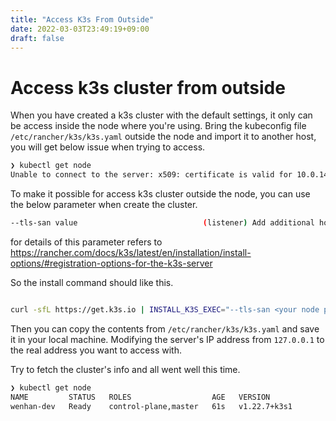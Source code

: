 ```yaml
---
title: "Access K3s From Outside"
date: 2022-03-03T23:49:19+09:00
draft: false
---
```


# Access k3s cluster from outside

When you have created a k3s cluster with the default settings, it only can be access inside the node where you're using.
Bring the kubeconfig file `/etc/rancher/k3s/k3s.yaml` outside the node and import it to another host, you will get below issue when trying to access.

```bash
❯ kubectl get node
Unable to connect to the server: x509: certificate is valid for 10.0.140.68, 10.43.0.1, 127.0.0.1, not xxx.xxx.xxx.xxx
```

To make it possible for access k3s cluster outside the node, you can use the below parameter when create the cluster.

```bash
--tls-san value                            (listener) Add additional hostname or IP as a Subject Alternative Name in the TLS cert
```

for details of this parameter refers to <https://rancher.com/docs/k3s/latest/en/installation/install-options/#registration-options-for-the-k3s-server>

So the install command should like this.

```bash

curl -sfL https://get.k3s.io | INSTALL_K3S_EXEC="--tls-san <your node public ip address>" sh -
```

Then you can copy the contents from `/etc/rancher/k3s/k3s.yaml` and save it in your local machine. Modifying the server's IP address from `127.0.0.1` to the real address you want to access with.

Try to fetch the cluster's info and all went well this time.

```bash
❯ kubectl get node
NAME         STATUS   ROLES                  AGE   VERSION
wenhan-dev   Ready    control-plane,master   61s   v1.22.7+k3s1
```

